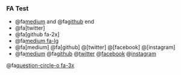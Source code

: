 ### FA Test

- @fa[medium](Blog) and @fa[github](Repo) end
- @fa[twitter]
- @fa[github fa-2x]
- @fa[medium fa-lg](Medium)
- @fa[medium] @fa[github] @[twitter] @[facebook] @[instagram]
- @fa[medium](A) @fa[github](B) @[twitter](C) @[facebook](D) @[instagram](E)

@fa[question-circle-o fa-3x](Questions)

